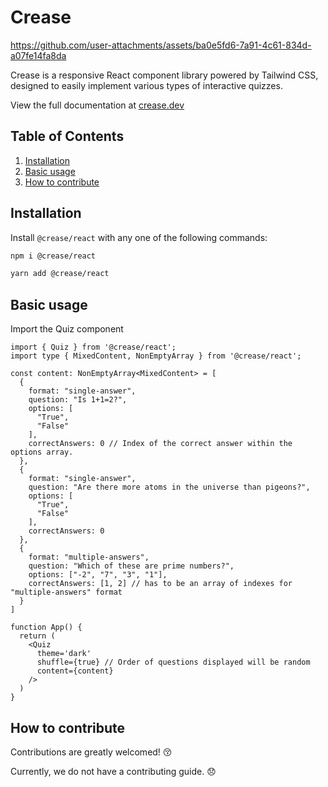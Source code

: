 # Crease

https://github.com/user-attachments/assets/ba0e5fd6-7a91-4c61-834d-a07fe14fa8da

Crease is a responsive React component library powered by Tailwind CSS, designed to easily implement various types of interactive quizzes.

View the full documentation at [crease.dev](https://www.crease.dev)

## Table of Contents

1. [Installation](#installation)
2. [Basic usage](#usage)
3. [How to contribute](#contribute)

## Installation <a name="installation"></a>

Install `@crease/react` with any one of the following commands:

```bash
npm i @crease/react
```

```bash
yarn add @crease/react
```

## Basic usage <a name="usage"></a>

Import the Quiz component

```tsx title="App.tsx"
import { Quiz } from '@crease/react';
import type { MixedContent, NonEmptyArray } from '@crease/react';

const content: NonEmptyArray<MixedContent> = [
  {
    format: "single-answer",
    question: "Is 1+1=2?",
    options: [
      "True",
      "False"
    ],
    correctAnswers: 0 // Index of the correct answer within the options array.
  },    
  {
    format: "single-answer",
    question: "Are there more atoms in the universe than pigeons?",
    options: [
      "True",
      "False"
    ],
    correctAnswers: 0
  },
  {
    format: "multiple-answers",
    question: "Which of these are prime numbers?",
    options: ["-2", "7", "3", "1"],
    correctAnswers: [1, 2] // has to be an array of indexes for "multiple-answers" format
  }
]

function App() {
  return (
    <Quiz
      theme='dark' 
      shuffle={true} // Order of questions displayed will be random
      content={content}
    />
  )
}
```

## How to contribute <a name="contribute"></a>

Contributions are greatly welcomed! 😚

Currently, we do not have a contributing guide. 😞